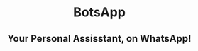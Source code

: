 <div align="center">
    <h1>BotsApp</h1>
    <h2>Your Personal Assisstant, on WhatsApp!</h2>
</div>

